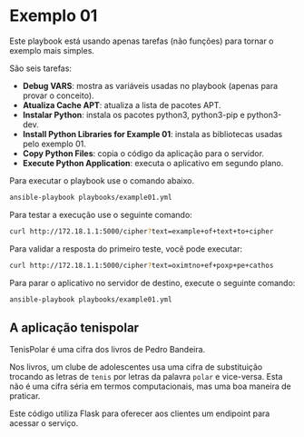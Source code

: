 # Exemplo 01

Este playbook está usando apenas tarefas (não funções) para tornar o exemplo mais simples.

São seis tarefas:
- **Debug VARS**: mostra as variáveis usadas no playbook (apenas para provar o conceito).
- **Atualiza Cache APT**: atualiza a lista de pacotes APT.
- **Instalar Python**: instala os pacotes python3, python3-pip e python3-dev.
- **Install Python Libraries for Example 01**: instala as bibliotecas usadas pelo exemplo 01.
- **Copy Python Files**: copia o código da aplicação para o servidor.
- **Execute Python Application**: executa o aplicativo em segundo plano.

Para executar o playbook use o comando abaixo.

```bash
ansible-playbook playbooks/example01.yml
```

Para testar a execução use o seguinte comando:

```bash
curl http://172.18.1.1:5000/cipher?text=example+of+text+to+cipher
```

Para validar a resposta do primeiro teste, você pode executar:

```bash
curl http://172.18.1.1:5000/cipher?text=oximtno+ef+poxp+pe+cathos
```

Para parar o aplicativo no servidor de destino, execute o seguinte comando:

```bash
ansible-playbook playbooks/example01.yml
```

## A aplicação tenispolar

TenisPolar é uma cifra dos livros de Pedro Bandeira.

Nos livros, um clube de adolescentes usa uma cifra de substituição trocando as letras de `tenis` por letras da palavra `polar` e vice-versa. Esta não é uma cifra séria em termos computacionais, mas uma boa maneira de praticar.

Este código utiliza Flask para oferecer aos clientes um
endipoint para acessar o serviço.
